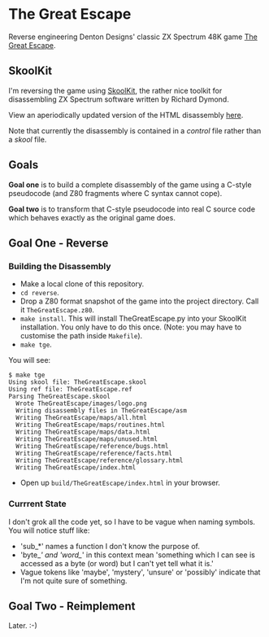 The Great Escape
================

Reverse engineering Denton Designs' classic ZX Spectrum 48K game [The Great Escape](http://www.worldofspectrum.org/infoseekid.cgi?id=0002125).

SkoolKit
--------

I'm reversing the game using [SkoolKit](http://pyskool.ca/?page_id=177), the rather nice toolkit for disassembling ZX Spectrum software written by Richard Dymond.

View an aperiodically updated version of the HTML disassembly [here](http://dpt.github.com/The-Great-Escape/).

Note that currently the disassembly is contained in a  _control_ file rather than a _skool_ file.

Goals
-----

**Goal one** is to build a complete disassembly of the game using a C-style pseudocode (and Z80 fragments where C syntax cannot cope).

**Goal two** is to transform that C-style pseudocode into real C source code which behaves exactly as the original game does.

Goal One - Reverse
------------------

### Building the Disassembly

* Make a local clone of this repository.
* `cd reverse`.
* Drop a Z80 format snapshot of the game into the project directory. Call it `TheGreatEscape.z80`.
* `make install`. This will install TheGreatEscape.py into your SkoolKit installation. You only have to do this once. (Note: you may have to customise the path inside `Makefile`).
* `make tge`.

You will see:

    $ make tge
    Using skool file: TheGreatEscape.skool
    Using ref file: TheGreatEscape.ref
    Parsing TheGreatEscape.skool
      Wrote TheGreatEscape/images/logo.png
      Writing disassembly files in TheGreatEscape/asm
      Writing TheGreatEscape/maps/all.html
      Writing TheGreatEscape/maps/routines.html
      Writing TheGreatEscape/maps/data.html
      Writing TheGreatEscape/maps/unused.html
      Writing TheGreatEscape/reference/bugs.html
      Writing TheGreatEscape/reference/facts.html
      Writing TheGreatEscape/reference/glossary.html
      Writing TheGreatEscape/index.html

* Open up `build/TheGreatEscape/index.html` in your browser.

### Currrent State

I don't grok all the code yet, so I have to be vague when naming symbols. You will notice stuff like:

* 'sub_*' names a function I don't know the purpose of.
* 'byte_*' and 'word_*' in this context mean 'something which I can see is accessed as a byte (or word) but I can't yet tell what it is.'
* Vague tokens like 'maybe', 'mystery', 'unsure' or 'possibly' indicate that I'm not quite sure of something.

Goal Two - Reimplement
----------------------

Later. :-)
